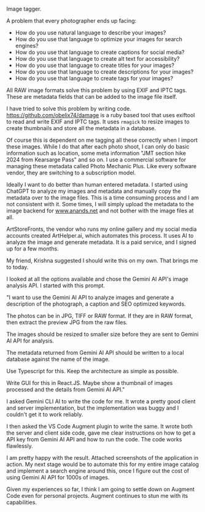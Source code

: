 Image tagger.

A problem that every photographer ends up facing:  

- How do you use natural language to describe your images?
- How do you use that language to optimize your images for search engines?
- How do you use that language to create captions for social media?
- How do you use that language to create alt text for accessibility?
- How do you use that language to create titles for your images?
- How do you use that language to create descriptions for your images?
- How do you use that language to create tags for your images?

All RAW image formats solve this problem by using EXIF and IPTC tags. These are metadata fields that can be added to the image file itself. 

I have tried to solve this problem by writing code. https://github.com/obelix74/damage is a ruby based tool that uses exiftool to read and write EXIF and IPTC tags. It uses `rmagick` to resize images to create thumbnails and store all the metadata in a database. 

Of course this is dependent on me tagging all these correctly when I import these images. While I do that after each photo shoot, I can only do basic information such as location, some meta information "JMT section hike 2024 from Kearsarge Pass" and so on. I use a commercial software for managing these metadata called Photo Mechanic Plus. Like every software vendor, they are switching to a subscription model. 

Ideally I want to do better than human entered metadata. I started using ChatGPT to analyze my images and metadata and manually copy the metadata over to the image files. This is a time consuming process and I am not consistent with it. Some times, I will simply upload the metadata to the image backend for www.anands.net and not bother with the image files at all. 

ArtStoreFronts, the vendor who runs my online gallery and my social media accounts created ArtHelper.ai, which automates this process. It uses AI to analyze the image and generate metadata. It is a paid service, and I signed up for a few months.

My friend, Krishna suggested I should write this on my own.  That brings me to today.

I looked at all the options available and chose the Gemini AI API's image analysis API. I started with this prompt. 

"I want to use the Gemini AI API to analyze images and generate a description of the photograph, a caption and SEO optimized keywords.

The photos can be in JPG, TIFF or RAW format. If they are in RAW format, then extract the preview JPG from the raw files.

The images should be resized to smaller size before they are sent to Gemini AI API for analysis.

The metadata returned from Gemini AI API should be written to a local database against the name of the image.

Use Typescript for this. Keep the architecture as simple as possible. 

Write GUI for this in React.JS.  Maybe show a thumbnail of images processed and the details from Gemini AI API."

I asked Gemini CLI AI to write the code for me. It wrote a pretty good client and server implementation, but the implementation was buggy and I couldn't get it to work reliably.

I then asked the VS Code Augment plugin to write the same. It wrote both the server and client side code, gave me clear instructions on how to get a API key from Gemini AI API and how to run the code. The code works flawlessly. 

I am pretty happy with the result. Attached screenshots of the application in action.  My next stage would be to automate this for my entire image catalog and implement a search engine around this, once I figure out the cost of using Gemini AI API for 1000s of images.

Given my experiences so far, I think I am going to settle down on Augment Code even for personal projects. Augment continues to stun me with its capabilities.